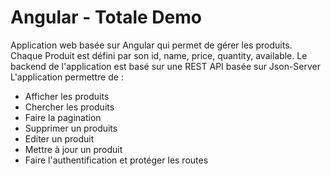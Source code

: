 # Angular - Totale Demo 

Application web basée sur Angular qui permet de gérer les produits. Chaque Produit est défini par son id, name, price, quantity, available. Le backend de l'application est basé sur une REST API basée sur Json-Server
L'application permettre de :
- Afficher les produits
- Chercher les produits
- Faire la pagination
- Supprimer un produits
- Editer un produit
- Mettre à jour un produit
- Faire l'authentification et protéger les routes
  
# 
  

